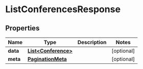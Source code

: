 

# ListConferencesResponse


## Properties

| Name | Type | Description | Notes |
|------------ | ------------- | ------------- | -------------|
|**data** | [**List&lt;Conference&gt;**](Conference.md) |  |  [optional] |
|**meta** | [**PaginationMeta**](PaginationMeta.md) |  |  [optional] |



